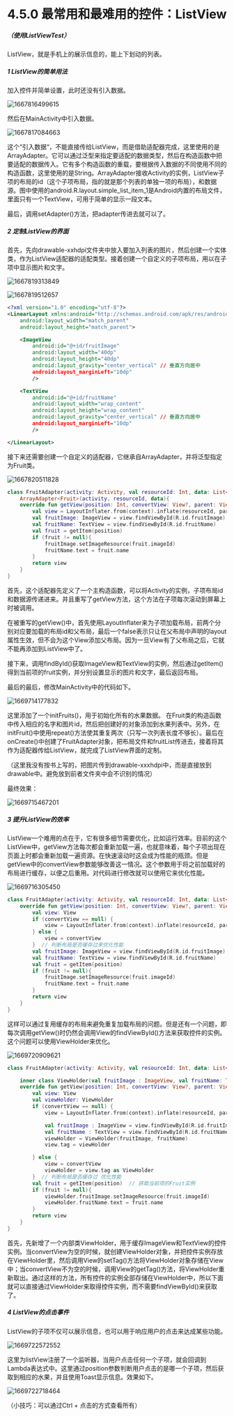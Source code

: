 # 4.5.0 最常用和最难用的控件：ListView

##### （使用ListViewTest）

ListView，就是手机上的展示信息的，能上下划动的列表。

##### 1 ListView的简单用法

加入控件并简单设置，此时还没有引入数据。

![1667816499615](image/4.5.0最常用和最难用的控件：ListView/1667816499615.png)

然后在MainActivity中引入数据。

![1667817084663](image/4.5.0最常用和最难用的控件：ListView/1667817084663.png)

这个“引入数据“，不能直接传给ListView，而是借助适配器完成，这里使用的是ArrayAdapter。它可以通过泛型来指定要适配的数据类型，然后在构造函数中把要适配的数据传入。它有多个构造函数的重载，要根据传入数据的不同使用不同的构造函数，这里使用的是String。ArrayAdapter接收Activity的实例，ListView子项的布局的id（这个子项布局，指的就是那个列表的单独一项的布局），和数据源。图中使用的android.R.layout.simple_list_item_1是Android内置的布局文件，里面只有一个TextView，可用于简单的显示一段文本。

最后，调用setAdapter()方法，把adapter传进去就可以了。

##### 2 定制ListView的界面

首先，先向drawable-xxhdpi文件夹中放入要加入列表的图片，然后创建一个实体类，作为ListView适配器的适配类型。接着创建一个自定义的子项布局，用以在子项中显示图片和文字。

![1667819313849](image/4.5.0最常用和最难用的控件：ListView/1667819313849.png)

![1667819512657](image/4.5.0最常用和最难用的控件：ListView/1667819512657.png)

```xml
<?xml version="1.0" encoding="utf-8"?>
<LinearLayout xmlns:android="http://schemas.android.com/apk/res/android"
    android:layout_width="match_parent"
    android:layout_height="match_parent">

    <ImageView
        android:id="@+id/fruitImage"
        android:layout_width="40dp"
        android:layout_height="40dp"
        android:layout_gravity="center_vertical" // 垂直方向居中
        android:layout_marginLeft="10dp"
        />

    <TextView
        android:id="@+id/fruitName"
        android:layout_width="wrap_content"
        android:layout_height="wrap_content"
        android:layout_gravity="center_vertical" // 垂直方向居中
        android:layout_marginLeft="10dp"
        />

</LinearLayout>
```

接下来还需要创建一个自定义的适配器，它继承自ArrayAdapter，并将泛型指定为Fruit类。

![1667820511828](image/4.5.0最常用和最难用的控件：ListView/1667820511828.png)

```kotlin
class FruitAdapter(activity: Activity, val resourceId: Int, data: List<Fruit>): 
    ArrayAdapter<Fruit>(activity, resourceId, data){
    override fun getView(position: Int, convertView: View?, parent: ViewGroup): View {
        val view = LayoutInflater.from(context).inflate(resourceId, parent, false)
        val fruitImage: ImageView = view.findViewById(R.id.fruitImage)
        val fruitName: TextView = view.findViewById(R.id.fruitName)
        val fruit = getItem(position)
        if (fruit != null){
            fruitImage.setImageResource(fruit.imageId)
            fruitName.text = fruit.name
        }
        return view
    }
}
```

首先，这个适配器先定义了一个主构造函数，可以将Activity的实例，子项布局id和数据源传递进来。并且重写了getView方法，这个方法在子项每次滚动到屏幕上时被调用。

在被重写的getView()中，首先使用LayoutInflater来为子项加载布局，前两个分别对应要加载的布局id和父布局，最后一个false表示只让在父布局中声明的layout属性生效，但不会为这个View添加父布局。因为一旦View有了父布局之后，它就不能再添加到ListView中了。

接下来，调用findById()获取ImageView和TextView的实例，然后通过getItem()得到当前项的fruit实例，并分别设置显示的图片和文字，最后返回布局。

最后的最后，修改MainActivity中的代码如下。

![1669714177832](image/4.5.0最常用和最难用的控件：ListView/1669714177832.png)

这里添加了一个initFruits()，用于初始化所有的水果数据。	在Fruit类的构造函数中传入相应的名字和图片id，然后把创建好的对象添加到水果列表中。另外，在initFruit()中使用repeat()方法使其重复两次（只写一次列表长度不够长）。最后在onCreate()中创建了FruitAdapter对象，把布局文件和fruitList传进去，接着将其作为适配器传给ListView，就完成了ListView界面的定制。

（这里我没有按书上写的，把图片传到drawable-xxxhdpi中，而是直接放到drawable中。避免放到前者文件夹中会不识别的情况）

最终效果：

![1669715467201](image/4.5.0最常用和最难用的控件：ListView/1669715467201.png)

##### 3 提升ListView的效率

ListView一个难用的点在于，它有很多细节需要优化，比如运行效率。目前的这个ListView中，getView方法每次都会重新加载一遍，也就意味着，每个子项出现在页面上时都会重新加载一遍资源。在快速滚动时这会成为性能的瓶颈。但是getView中的convertView参数能够改善这一情况。这个参数用于将之前加载好的布局进行缓存，以便之后重用。对代码进行修改就可以使用它来优化性能。

![1669716305450](image/4.5.0最常用和最难用的控件：ListView/1669716305450.png)

```kotlin
class FruitAdapter(activity: Activity, val resourceId: Int, data: List<Fruit>): ArrayAdapter<Fruit>(activity, resourceId, data){
    override fun getView(position: Int, convertView: View?, parent: ViewGroup): View {
        val view: View
        if (convertView == null) {
            view = LayoutInflater.from(context).inflate(resourceId, parent, false)
        } else {
            view = convertView
        }  // 判断布局是否缓存过来优化性能
        val fruitImage: ImageView = view.findViewById(R.id.fruitImage)
        val fruitName: TextView = view.findViewById(R.id.fruitName)
        val fruit = getItem(position)
        if (fruit != null){
            fruitImage.setImageResource(fruit.imageId)
            fruitName.text = fruit.name
        }
        return view
    }
}
```

这样可以通过复用缓存的布局来避免重复加载布局的问题。但是还有一个问题，即每次调用getView()时仍然会调用View的findViewById()方法来获取控件的实例。这个问题可以使用ViewHolder来优化。

![1669720909621](image/4.5.0最常用和最难用的控件：ListView/1669720909621.png)

```kotlin
class FruitAdapter(activity: Activity, val resourceId: Int, data: List<Fruit>): ArrayAdapter<Fruit>(activity, resourceId, data){

    inner class ViewHolder(val fruitImage : ImageView, val fruitName: TextView)
    override fun getView(position: Int, convertView: View?, parent: ViewGroup): View {
        val view: View
        val viewHolder: ViewHolder
        if (convertView == null) {
            view = LayoutInflater.from(context).inflate(resourceId, parent, false)

            val fruitImage : ImageView = view.findViewById(R.id.fruitImage)
            val fruitName : TextView = view.findViewById(R.id.fruitName)
            viewHolder = ViewHolder(fruitImage, fruitName)
            view.tag = viewHolder

        } else {
            view = convertView
            viewHolder = view.tag as ViewHolder
        }  // 判断布局是否缓存过 优化性能
        val fruit = getItem(position)  // 获取当前项的Fruit实例
        if (fruit != null){
            viewHolder.fruitImage.setImageResource(fruit.imageId)
            viewHolder.fruitName.text = fruit.name
        }
        return view
    }
}
```

首先，先新增了一个内部类ViewHolder，用于缓存ImageView和TextView的控件实例。当convertView为空的时候，就创建ViewHolder对象，并把控件实例存放在ViewHolder里，然后调用View的setTag()方法将ViewHolder对象存储在View中；当convertView不为空的时候，调用View的getTag()方法，将ViewHolder重新取出。通过这样的方法，所有控件的实例全部存储在ViewHolder中，所以下面就可以直接通过ViewHolder来取得控件实例，而不需要findViewById()来获取了。

##### 4 ListView的点击事件

ListView的子项不仅可以展示信息，也可以用于响应用户的点击来达成某些功能。

![1669722572552](image/4.5.0最常用和最难用的控件：ListView/1669722572552.png)

这里为listView注册了一个监听器，当用户点击任何一个子项，就会回调到Lambda表达式中。这里通过position参数判断用户点击的是哪一个子项，然后获取到相应的水果，并且使用Toast显示信息。效果如下。

![1669722718464](image/4.5.0最常用和最难用的控件：ListView/1669722718464.png)

（小技巧：可以通过Ctrl + 点击的方式查看所有）
